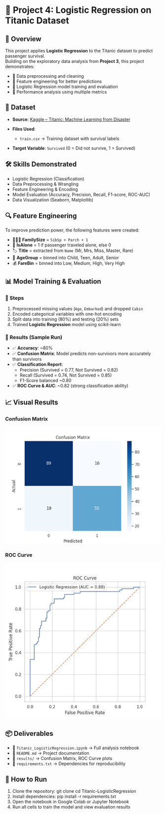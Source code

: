 # 🚢 Project 4: Logistic Regression on Titanic Dataset  

## 📌 Overview  
This project applies **Logistic Regression** to the Titanic dataset to predict passenger survival.  
Building on the exploratory data analysis from **Project 3**, this project demonstrates:  

- 🔹 Data preprocessing and cleaning  
- 🔹 Feature engineering for better predictions  
- 🔹 Logistic Regression model training and evaluation  
- 🔹 Performance analysis using multiple metrics  



## 📂 Dataset  
- **Source**: [Kaggle – Titanic: Machine Learning from Disaster](https://www.kaggle.com/c/titanic/data)  
- **Files Used**:  
  - `train.csv` → Training dataset with survival labels  

- **Target Variable**: `Survived` (0 = Did not survive, 1 = Survived)  



## 🛠️ Skills Demonstrated  
- Logistic Regression (Classification)  
- Data Preprocessing & Wrangling  
- Feature Engineering & Encoding  
- Model Evaluation (Accuracy, Precision, Recall, F1-score, ROC-AUC)  
- Data Visualization (Seaborn, Matplotlib)  



## 🔍 Feature Engineering  
To improve prediction power, the following features were created:  
- 👨‍👩‍👧 **FamilySize** = `SibSp + Parch + 1`  
- 🧍 **IsAlone** = 1 if passenger traveled alone, else 0  
- 🏷️ **Title** = extracted from `Name` (Mr, Mrs, Miss, Master, Rare)  
- 🎂 **AgeGroup** = binned into Child, Teen, Adult, Senior  
- 💰 **FareBin** = binned into Low, Medium, High, Very High  



## 📊 Model Training & Evaluation  

### 🔹 Steps  
1. Preprocessed missing values (`Age`, `Embarked`) and dropped `Cabin`  
2. Encoded categorical variables with one-hot encoding  
3. Split data into training (80%) and testing (20%) sets  
4. Trained **Logistic Regression** model using scikit-learn  

### 🔹 Results (Sample Run)  
- ✅ **Accuracy**: ~80%  
- ✅ **Confusion Matrix**: Model predicts non-survivors more accurately than survivors  
- ✅ **Classification Report**:  
  - Precision (Survived = 0.77, Not Survived = 0.82)  
  - Recall (Survived = 0.74, Not Survived = 0.85)  
  - F1-Score balanced ~0.80  
- ✅ **ROC Curve & AUC**: ~0.82 (strong classification ability)  



## 📈 Visual Results  

### Confusion Matrix  
![Confusion Matrix](results/confusion_matrix.png)  

### ROC Curve  
![ROC Curve](results/roc_curve.png)  



## 📦 Deliverables  
- 📓 `Titanic_LogisticRegression.ipynb` → Full analysis notebook  
- 📘 `README.md` → Project documentation  
- 📂 `results/` → Confusion Matrix, ROC Curve plots  
- 📄 `requirements.txt` → Dependencies for reproducibility  



## 🚀 How to Run  
1. Clone the repository:
   git clone <your-repo-link>
   cd Titanic-LogisticRegression
2. Install dependencies:
    pip install -r requirements.txt
3. Open the notebook in Google Colab or Jupyter Notebook
4. Run all cells to train the model and view evaluation results
